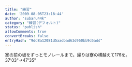 ```yaml
---
title: "練習"
date: '2009-08-05T23:18:44'
author: "subaru44k"
category: "練習(デフォルト)"
status: "publish"
allowComments: true
convertBreaks: false
entryHash: "9dd8a12081d5aadbad63d960bb9d5add"
---
```

家の前の坂をずっとモノレールまで。帰りは寮の横越えて176を。
37'03"→47'35"
